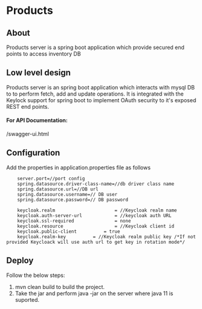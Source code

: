 # Products

## About

Products server is a spring boot application which provide secured end points to access inventory DB

## Low level design

Products server is an spring boot application which interacts with mysql DB to to perform fetch, add and update operations. It is integrated with the Keylock support for spring boot to implement OAuth security to it's exposed REST end points.

#### For API Documentation: 
<serverUrl>/swagger-ui.html

## Configuration

Add the properties in application.properties file as follows

        server.port=//port config
        spring.datasource.driver-class-name=//db driver class name
        spring.datasource.url=//DB url
        spring.datasource.username=// DB user
        spring.datasource.password=// DB password

        keycloak.realm                      = //Keycloak realm name
        keycloak.auth-server-url            = //keycloak auth URL
        keycloak.ssl-required               = none
        keycloak.resource                   = //Keycloak client id
        keycloak.public-client		    = true
        keycloak.realm-key		    = //Keycloak realm public key /*If not provided Keycloack will use auth url to get key in rotation mode*/

## Deploy

Follow the below steps:

1) mvn clean build to build the project.
2) Take the jar and perform java -jar <jar-file> on the server where java 11 is suported.
